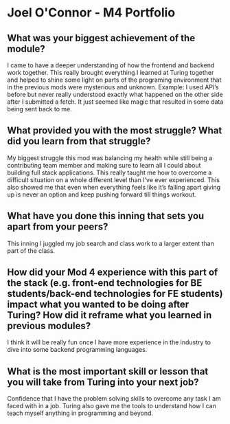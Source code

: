 # Joel O'Connor - M4 Portfolio

## What was your biggest achievement of the module?

I came to have a deeper understanding of how the frontend and backend work together. This really brought everything I learned at Turing together and helped to shine some light on parts of the programing environment that in the previous mods were mysterious and unknown.
Example: I used API’s before but never really understood exactly what happened on the other side after I submitted a fetch. It just seemed like magic that resulted in some data being sent back to me.

## What provided you with the most struggle? What did you learn from that struggle?

My biggest struggle this mod was balancing my health while still being a contributing team member and making sure to learn all I could about building full stack applications. This really taught me how to overcome a difficult situation on a whole different level than I’ve ever experienced. This also showed me that even when everything feels like it’s falling apart giving up is never an option and keep pushing forward till things workout.

## What have you done this inning that sets you apart from your peers?

This inning I juggled my job search and class work to a larger extent than part of the class.

## How did your Mod 4 experience with this part of the stack (e.g. front-end technologies for BE students/back-end technologies for FE students) impact what you wanted to be doing after Turing? How did it reframe what you learned in previous modules?

I think it will be really fun once I have more experience in the industry to dive into some backend programming languages.

## What is the most important skill or lesson that you will take from Turing into your next job?

Confidence that I have the problem solving skills to overcome any task I am faced with in a job. Turing also gave me the tools to understand how I can teach myself anything in programming and beyond.

